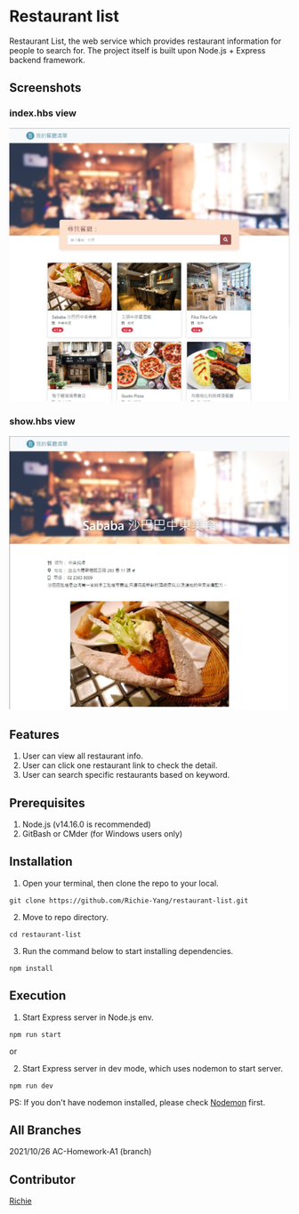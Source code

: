 # Restaurant list

Restaurant List, the web service which provides restaurant information for people to search for. The project itself is built upon Node.js + Express backend framework.

## Screenshots

### index.hbs view
![Index Page](https://github.com/Richie-Yang/restaurant-list/blob/main/public/img/restaurant-index.jpg?raw=true)
### show.hbs view
![Show Page](https://github.com/Richie-Yang/restaurant-list/blob/main/public/img/restaurant-show.jpg?raw=true)

## Features
1. User can view all restaurant info.
2. User can click one restaurant link to check the detail.
3. User can search specific restaurants based on keyword.

## Prerequisites
1. Node.js (v14.16.0 is recommended)
3. GitBash or CMder (for Windows users only)

## Installation
1. Open your terminal, then clone the repo to your local.
```
git clone https://github.com/Richie-Yang/restaurant-list.git
```
2. Move to repo directory.
```
cd restaurant-list
```
3. Run the command below to start installing dependencies.
```
npm install
```

## Execution
1. Start Express server in Node.js env.
```
npm run start
```
or

2. Start Express server in dev mode, which uses nodemon to start server.
```
npm run dev
```
PS: If you don't have nodemon installed, please check [Nodemon](https://www.npmjs.com/package/nodemon) first.

## All Branches
2021/10/26 AC-Homework-A1 (branch)

## Contributor
[Richie](https://github.com/Richie-Yang)
